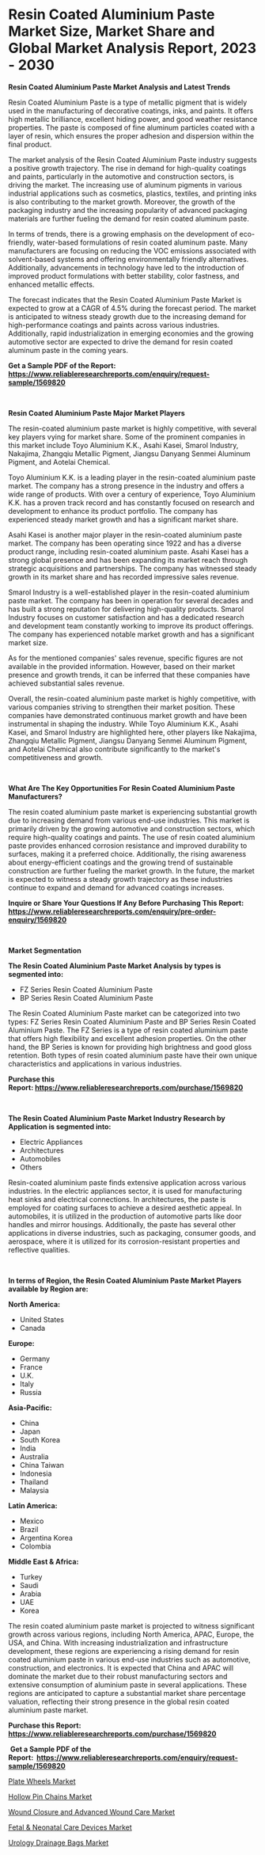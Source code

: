<p><h1>Resin Coated Aluminium Paste Market Size, Market Share and Global Market Analysis Report, 2023 - 2030</h1></p><p><strong>Resin Coated Aluminium Paste Market Analysis and Latest Trends</strong></p>
<p><p>Resin Coated Aluminium Paste is a type of metallic pigment that is widely used in the manufacturing of decorative coatings, inks, and paints. It offers high metallic brilliance, excellent hiding power, and good weather resistance properties. The paste is composed of fine aluminum particles coated with a layer of resin, which ensures the proper adhesion and dispersion within the final product.</p><p>The market analysis of the Resin Coated Aluminium Paste industry suggests a positive growth trajectory. The rise in demand for high-quality coatings and paints, particularly in the automotive and construction sectors, is driving the market. The increasing use of aluminum pigments in various industrial applications such as cosmetics, plastics, textiles, and printing inks is also contributing to the market growth. Moreover, the growth of the packaging industry and the increasing popularity of advanced packaging materials are further fueling the demand for resin coated aluminum paste.</p><p>In terms of trends, there is a growing emphasis on the development of eco-friendly, water-based formulations of resin coated aluminum paste. Many manufacturers are focusing on reducing the VOC emissions associated with solvent-based systems and offering environmentally friendly alternatives. Additionally, advancements in technology have led to the introduction of improved product formulations with better stability, color fastness, and enhanced metallic effects.</p><p>The forecast indicates that the Resin Coated Aluminium Paste Market is expected to grow at a CAGR of 4.5% during the forecast period. The market is anticipated to witness steady growth due to the increasing demand for high-performance coatings and paints across various industries. Additionally, rapid industrialization in emerging economies and the growing automotive sector are expected to drive the demand for resin coated aluminum paste in the coming years.</p></p>
<p><strong>Get a Sample PDF of the Report:&nbsp; <a href="https://www.reliableresearchreports.com/enquiry/request-sample/1569820">https://www.reliableresearchreports.com/enquiry/request-sample/1569820</a></strong></p>
<p>&nbsp;</p>
<p><strong>Resin Coated Aluminium Paste Major Market Players</strong></p>
<p><p>The resin-coated aluminium paste market is highly competitive, with several key players vying for market share. Some of the prominent companies in this market include Toyo Aluminium K.K., Asahi Kasei, Smarol Industry, Nakajima, Zhangqiu Metallic Pigment, Jiangsu Danyang Senmei Aluminum Pigment, and Aotelai Chemical. </p><p>Toyo Aluminium K.K. is a leading player in the resin-coated aluminium paste market. The company has a strong presence in the industry and offers a wide range of products. With over a century of experience, Toyo Aluminium K.K. has a proven track record and has constantly focused on research and development to enhance its product portfolio. The company has experienced steady market growth and has a significant market share.</p><p>Asahi Kasei is another major player in the resin-coated aluminium paste market. The company has been operating since 1922 and has a diverse product range, including resin-coated aluminium paste. Asahi Kasei has a strong global presence and has been expanding its market reach through strategic acquisitions and partnerships. The company has witnessed steady growth in its market share and has recorded impressive sales revenue.</p><p>Smarol Industry is a well-established player in the resin-coated aluminium paste market. The company has been in operation for several decades and has built a strong reputation for delivering high-quality products. Smarol Industry focuses on customer satisfaction and has a dedicated research and development team constantly working to improve its product offerings. The company has experienced notable market growth and has a significant market size.</p><p>As for the mentioned companies' sales revenue, specific figures are not available in the provided information. However, based on their market presence and growth trends, it can be inferred that these companies have achieved substantial sales revenue.</p><p>Overall, the resin-coated aluminium paste market is highly competitive, with various companies striving to strengthen their market position. These companies have demonstrated continuous market growth and have been instrumental in shaping the industry. While Toyo Aluminium K.K., Asahi Kasei, and Smarol Industry are highlighted here, other players like Nakajima, Zhangqiu Metallic Pigment, Jiangsu Danyang Senmei Aluminum Pigment, and Aotelai Chemical also contribute significantly to the market's competitiveness and growth.</p></p>
<p>&nbsp;</p>
<p><strong>What Are The Key Opportunities For Resin Coated Aluminium Paste Manufacturers?</strong></p>
<p><p>The resin coated aluminium paste market is experiencing substantial growth due to increasing demand from various end-use industries. This market is primarily driven by the growing automotive and construction sectors, which require high-quality coatings and paints. The use of resin coated aluminium paste provides enhanced corrosion resistance and improved durability to surfaces, making it a preferred choice. Additionally, the rising awareness about energy-efficient coatings and the growing trend of sustainable construction are further fueling the market growth. In the future, the market is expected to witness a steady growth trajectory as these industries continue to expand and demand for advanced coatings increases.</p></p>
<p><strong>Inquire or Share Your Questions If Any Before Purchasing This Report: <a href="https://www.reliableresearchreports.com/enquiry/pre-order-enquiry/1569820">https://www.reliableresearchreports.com/enquiry/pre-order-enquiry/1569820</a></strong></p>
<p>&nbsp;</p>
<p><strong>Market Segmentation</strong></p>
<p><strong>The Resin Coated Aluminium Paste Market Analysis by types is segmented into:</strong></p>
<p><ul><li>FZ Series Resin Coated Aluminium Paste</li><li>BP Series Resin Coated Aluminium Paste</li></ul></p>
<p><p>The Resin Coated Aluminium Paste market can be categorized into two types: FZ Series Resin Coated Aluminium Paste and BP Series Resin Coated Aluminium Paste. The FZ Series is a type of resin coated aluminium paste that offers high flexibility and excellent adhesion properties. On the other hand, the BP Series is known for providing high brightness and good gloss retention. Both types of resin coated aluminium paste have their own unique characteristics and applications in various industries.</p></p>
<p><strong>Purchase this Report:&nbsp;<a href="https://www.reliableresearchreports.com/purchase/1569820">https://www.reliableresearchreports.com/purchase/1569820</a></strong></p>
<p>&nbsp;</p>
<p><strong>The Resin Coated Aluminium Paste Market Industry Research by Application is segmented into:</strong></p>
<p><ul><li>Electric Appliances</li><li>Architectures</li><li>Automobiles</li><li>Others</li></ul></p>
<p><p>Resin-coated aluminium paste finds extensive application across various industries. In the electric appliances sector, it is used for manufacturing heat sinks and electrical connections. In architectures, the paste is employed for coating surfaces to achieve a desired aesthetic appeal. In automobiles, it is utilized in the production of automotive parts like door handles and mirror housings. Additionally, the paste has several other applications in diverse industries, such as packaging, consumer goods, and aerospace, where it is utilized for its corrosion-resistant properties and reflective qualities.</p></p>
<p>&nbsp;</p>
<p><strong>In terms of Region, the Resin Coated Aluminium Paste Market Players available by Region are:</strong></p>
<p>
    <p> <strong> North America: </strong>
        <ul>
            <li>United States</li>
            <li>Canada</li>
        </ul>
        </p> 
    <p> <strong> Europe: </strong>
        <ul>
            <li>Germany</li>
            <li>France</li>
            <li>U.K.</li>
            <li>Italy</li>
            <li>Russia</li>
        </ul>
        </p> 
    <p> <strong> Asia-Pacific: </strong>
        <ul>
            <li>China</li>
            <li>Japan</li>
            <li>South Korea</li>
            <li>India</li>
            <li>Australia</li>
            <li>China Taiwan</li>
            <li>Indonesia</li>
            <li>Thailand</li>
            <li>Malaysia</li>
        </ul>
        </p> 
    <p> <strong> Latin America: </strong>
        <ul>
            <li>Mexico</li>
            <li>Brazil</li>
            <li>Argentina Korea</li>
            <li>Colombia</li>
        </ul>
        </p> 
    <p> <strong> Middle East & Africa: </strong>
        <ul>
            <li>Turkey</li>
            <li>Saudi</li>
            <li>Arabia</li>
            <li>UAE</li>
            <li>Korea</li>
        </ul>
    </p>
    </p>
<p><p>The resin coated aluminium paste market is projected to witness significant growth across various regions, including North America, APAC, Europe, the USA, and China. With increasing industrialization and infrastructure development, these regions are experiencing a rising demand for resin coated aluminium paste in various end-use industries such as automotive, construction, and electronics. It is expected that China and APAC will dominate the market due to their robust manufacturing sectors and extensive consumption of aluminium paste in several applications. These regions are anticipated to capture a substantial market share percentage valuation, reflecting their strong presence in the global resin coated aluminium paste market.</p></p>
<p><strong>Purchase this Report: <a href="https://www.reliableresearchreports.com/purchase/1569820">https://www.reliableresearchreports.com/purchase/1569820</a></strong></p>
<p>&nbsp;<strong>Get a Sample PDF of the Report:&nbsp;&nbsp;<a href="https://www.reliableresearchreports.com/enquiry/request-sample/1569820">https://www.reliableresearchreports.com/enquiry/request-sample/1569820</a></strong></p>
<p><strong></strong></p>
<p><p><a href="https://github.com/tamvrosiya/Market-Research-Report-List-1/blob/main/plate-wheels-market.md">Plate Wheels Market</a></p><p><a href="https://github.com/dringals/Market-Research-Report-List-1/blob/main/hollow-pin-chains-market.md">Hollow Pin Chains Market</a></p><p><a href="https://www.linkedin.com/pulse/wound-closure-advanced-care-market-challenges-opportunities-abi8f/">Wound Closure and Advanced Wound Care Market</a></p><p><a href="https://www.linkedin.com/pulse/fetal-amp-neonatal-care-devices-market-size-growth-forecast-roz4f/">Fetal & Neonatal Care Devices Market</a></p><p><a href="https://medium.com/@keygreen5469/analyzing-urology-drainage-bags-market-global-industry-perspective-and-forecast-2023-to-2030-d89dee1ff890">Urology Drainage Bags Market</a></p></p>